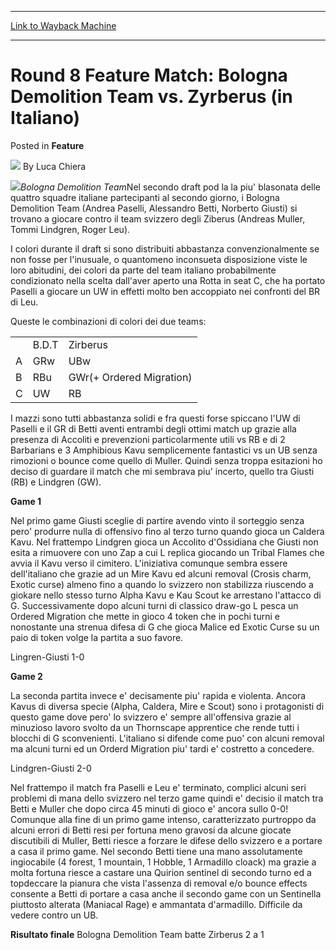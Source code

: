 
---
[Link to Wayback Machine](https://web.archive.org/web/20220625175424/https://magic.wizards.com/en/articles/archive/feature/round-8-feature-match-bologna-demolition-team-vs-zyrberus-italiano-2000-01)

[_metadata_:author]:- "Luca Chiera"
[_metadata_:description]:- "Bologna Demolition TeamNel secondo draft pod la la piu' blasonata delle quattro squadre italiane partecipanti al secondo giorno, i Bologna Demolition Team (Andrea Paselli, Alessandro Betti, Norberto Giusti) si trovano a giocare contro il team svizzero degli Ziberus (Andreas Muller, Tommi Lindgren, Roger Leu)."
[_metadata_:generator]:- "Drupal 7 (http://drupal.org)"
[_metadata_:title]:- "Round 8 Feature Match: Bologna Demolition Team vs. Zyrberus (in Italiano)"
[_metadata_:wayback_capture_timestamp]:- "2022-06-25 17:54:24+00:00"
[_metadata_:wayback_raw_url]:- "https://web.archive.org/web/20220625175424id_/https://magic.wizards.com/en/articles/archive/feature/round-8-feature-match-bologna-demolition-team-vs-zyrberus-italiano-2000-01"
[_metadata_:wayback_url]:- "https://magic.wizards.com/en/articles/archive/feature/round-8-feature-match-bologna-demolition-team-vs-zyrberus-italiano-2000-01"
---


Round 8 Feature Match: Bologna Demolition Team vs. Zyrberus (in Italiano)
=========================================================================



 Posted in **Feature**







![](https://media.magic.wizards.com/styles/auth_small/public/generic-avatar-150_726.png)
By Luca Chiera











![](https://media.magic.wizards.com/image_legacy_migration/sideboard/images/GPTUR01/round7featBologna.jpg)*Bologna Demolition Team*Nel secondo draft pod la la piu' blasonata delle quattro squadre italiane partecipanti al secondo giorno, i Bologna Demolition Team (Andrea Paselli, Alessandro Betti, Norberto Giusti) si trovano a giocare contro il team svizzero degli Ziberus (Andreas Muller, Tommi Lindgren, Roger Leu). 


I colori durante il draft si sono distribuiti abbastanza convenzionalmente se non fosse per l'inusuale, o quantomeno inconsueta disposizione viste le loro abitudini, dei colori da parte del team italiano probabilmente condizionato nella scelta dall'aver aperto una Rotta in seat C, che ha portato Paselli a giocare un UW in effetti molto ben accoppiato nei confronti del BR di Leu.


Queste le combinazioni di colori dei due teams:




|  |  |  |
| --- | --- | --- |
|  | B.D.T | Zirberus |
| A | GRw | UBw |
| B | RBu | GWr(+ Ordered Migration) |
| C | UW | RB |

I mazzi sono tutti abbastanza solidi e fra questi forse spiccano l'UW di Paselli e il GR di Betti aventi entrambi degli ottimi match up grazie alla presenza di Accoliti e prevenzioni particolarmente utili vs RB e di 2 Barbarians e 3 Amphibious Kavu semplicemente fantastici vs un UB senza rimozioni o bounce come quello di Muller.
Quindi senza troppa esitazioni ho deciso di guardare il match che mi sembrava piu' incerto, quello tra Giusti (RB) e Lindgren (GW).


**Game 1**


Nel primo game Giusti sceglie di partire avendo vinto il sorteggio senza pero' produrre nulla di offensivo fino al terzo turno quando gioca un Caldera Kavu. Nel frattempo Lindgren gioca un Accolito d'Ossidiana che Giusti non esita a rimuovere con uno Zap a cui L replica giocando un Tribal Flames che avvia il Kavu verso il cimitero. L'iniziativa comunque sembra essere dell'italiano che grazie ad un Mire Kavu ed alcuni removal (Crosis charm, Exotic curse) almeno fino a quando lo svizzero non stabilizza riuscendo a giokare nello stesso turno Alpha Kavu e Kau Scout ke arrestano l'attacco di G. Successivamente dopo alcuni turni di classico draw-go L pesca un Ordered Migration che mette in gioco 4 token che in pochi turni e nonostante una strenua difesa di G che gioca Malice ed Exotic Curse su un paio di token volge la partita a suo favore.


Lingren-Giusti 1-0


**Game 2**


La seconda partita invece e' decisamente piu' rapida e violenta. Ancora Kavus di diversa specie (Alpha, Caldera, Mire e Scout) sono i protagonisti di questo game dove pero' lo svizzero e' sempre all'offensiva grazie al minuzioso lavoro svolto da un Thornscape apprentice che rende tutti i blocchi di G sconvenienti. L'italiano si difende come puo' con alcuni removal ma alcuni turni ed un Orderd Migration piu' tardi e' costretto a concedere.


Lindgren-Giusti 2-0


Nel frattempo il match fra Paselli e Leu e' terminato, complici alcuni seri problemi di mana dello svizzero nel terzo game quindi e' decisio il match tra Betti e Muller che dopo circa 45 minuti di gioco e' ancora sullo 0-0! Comunque alla fine di un primo game intenso, caratterizzato purtroppo da alcuni errori di Betti resi per fortuna meno gravosi da alcune giocate discutibili di Muller, Betti riesce a forzare le difese dello svizzero e a portare a casa il primo game. Nel secondo Betti tiene una mano assolutamente ingiocabile (4 forest, 1 mountain, 1 Hobble, 1 Armadillo cloack) ma grazie a molta fortuna riesce a castare una Quirion sentinel di secondo turno ed a topdeccare la pianura che vista l'assenza di removal e/o bounce effects consente a Betti di portare a casa anche il secondo game con un Sentinella piuttosto alterata (Maniacal Rage) e ammantata d'armadillo. Difficile da vedere contro un UB.


**Risultato finale** Bologna Demolition Team batte Zirberus 2 a 1 







